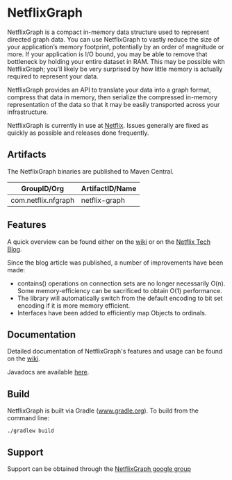 NetflixGraph
============

NetflixGraph is a compact in-memory data structure used to represent directed graph data. You can use NetflixGraph to vastly reduce the size of your application’s memory footprint, potentially by an order of magnitude or more. If your application is I/O bound, you may be able to remove that bottleneck by holding your entire dataset in RAM. This may be possible with NetflixGraph; you’ll likely be very surprised by how little memory is actually required to represent your data.

NetflixGraph provides an API to translate your data into a graph format, compress that data in memory, then serialize the compressed in-memory representation of the data so that it may be easily transported across your infrastructure.

NetflixGraph is currently in use at [Netflix](http://movies.netflix.com). Issues generally are fixed as quickly as possible and releases done frequently.

Artifacts
---------

The NetflixGraph binaries are published to Maven Central.

|GroupID/Org|ArtifactID/Name|
| --------- | ------------- |
|com.netflix.nfgraph|netflix-graph|

Features
--------
A quick overview can be found either on the [wiki](https://github.com/Netflix/netflix-graph/wiki) or on the [Netflix Tech Blog](http://techblog.netflix.com/2013/01/netflixgraph-metadata-library_18.html).

Since the blog article was published, a number of improvements have been made:

* contains() operations on connection sets are no longer necessarily O(n).  Some memory-efficiency can be sacrificed to obtain O(1) performance.
* The library will automatically switch from the default encoding to bit set encoding if it is more memory efficient.
* Interfaces have been added to efficiently map Objects to ordinals.


Documentation
-------------
Detailed documentation of NetflixGraph's features and usage can be found on the [wiki](https://github.com/Netflix/netflix-graph/wiki).

Javadocs are available [here](http://netflix.github.com/netflix-graph/javadoc).


Build
-----

NetflixGraph is built via Gradle (www.gradle.org). To build from the command line:

    ./gradlew build


Support
-------
Support can be obtained through the [NetflixGraph google group](https://groups.google.com/group/netflix-graph)
